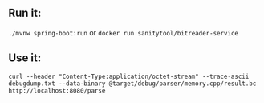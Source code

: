 ## Run it:
`./mvnw spring-boot:run` or `docker run sanitytool/bitreader-service`
## Use it:
`curl --header "Content-Type:application/octet-stream" --trace-ascii debugdump.txt --data-binary @target/debug/parser/memory.cpp/result.bc http://localhost:8080/parse`
